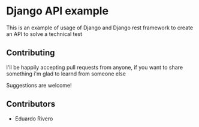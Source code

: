 # Django API example

This is an example of usage of Django and Django rest framework to create an API to solve a technical test

## Contributing

I'll be happily accepting pull requests from anyone, if you want to share something i'm glad to learnd from someone else

Suggestions are welcome!

## Contributors

- Eduardo Rivero